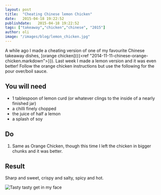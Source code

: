 ```yaml
---
layout: post
title:  "Cheating Chinese lemon Chicken"
date:   2015-04-18 19:22:52
publishdate:   2015-04-18 19:22:52
tags: ["takeaway","chicken","chinese", "2015"]
author: oli
image: "/images/blog/lemon_chicken.jpg"
---
```


A while ago I made a cheating version of one of my favourite Chinese takeaway dishes, [orange chicken]({{<ref "2014-11-11-chinese-orange-chicken.markdown">}}).  Last week I made a lemon version and it was even better!  Follow the orange chicken instructions but use the following for the pour over/boil sauce.


## You will need

* 1 tablespoon of lemon curd (or whatever clings to the inside of a nearly finished jar)
* a chilli finely chopped
* the juice of half a lemon
* a splash of soy


## Do

1. Same as Orange Chicken, though this time I left the chicken in bigger chunks and it was better.



## Result

Sharp and sweet, crispy and salty, spicy and hot.

![Tasty tasty get in my face ](/images/blog/lemon_chicken.jpg "Tasty tasty get in my face")
